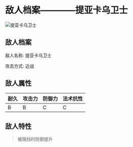 # 敌人档案————提亚卡乌卫士

![提亚卡乌卫士](./eneIcons/提亚卡乌卫士.png)

## 敌人档案

敌人名称: 提亚卡乌卫士

攻击方式: 近战

## 敌人属性

| 耐久      | 攻击力  | 防御力 | 法术抗性 |
|---------|------|-----|------|
| B | B | C | C |

## 敌人特性
> 被阻挡时防御提升

